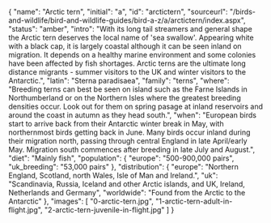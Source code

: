 {
	"name": "Arctic tern",
	"initial": "a",
	"id": "arctictern",
	"sourceurl": "/birds-and-wildlife/bird-and-wildlife-guides/bird-a-z/a/arctictern/index.aspx",
	"status": "amber",
	"intro": "With its long tail streamers and general shape the Arctic tern deserves the local name of 'sea swallow'. Appearing white with a black cap, it is largely coastal although it can be seen inland on migration. It depends on a healthy marine environment and some colonies have been affected by fish shortages. Arctic terns are the ultimate long distance migrants - summer visitors to the UK and winter visitors to the Antarctic.",
	"latin": "Sterna paradisaea",
	"family": "terns",
	"where": "Breeding terns can best be seen on island such as the Farne Islands in Northumberland or on the Northern Isles where the greatest breeding densities occur.  Look out for them on spring pasage at inland reservoirs and around the coast in autumn as they head south.",
	"when": "European birds start to arrive back from their Antarctic winter break in May, with northernmost birds getting back in June. Many birds occur inland during their migration north, passing through central England in late April/early May. Migration south commences after breeding in late July and August.",
	"diet": "Mainly fish",
	"population": {
		"europe": "500-900,000 pairs",
		"uk_breeding": "53,000 pairs"
	},
	"distribution": {
		"europe": "Northern England, Scotland, north Wales, Isle of Man and Ireland.",
		"uk": "Scandinavia, Russia, Iceland and other Arctic islands, and UK, Ireland, Netherlands and Germany",
		"worldwide": "Found from the Arctic to the Antarctic"
	},
	"images": [
		"0-arctic-tern.jpg",
		"1-arctic-tern-adult-in-flight.jpg",
		"2-arctic-tern-juvenile-in-flight.jpg"
	]
}